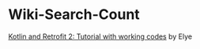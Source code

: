 # Wiki-Search-Count
[Kotlin and Retrofit 2: Tutorial with working codes](https://medium.com/@elye.project/kotlin-and-retrofit-2-tutorial-with-working-codes-333a4422a890)
by Elye
